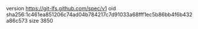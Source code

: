 version https://git-lfs.github.com/spec/v1
oid sha256:1c461ea851206c74ad04b784217c7d91033a68fff1ec5b86bb4f6b432a86c573
size 3850
